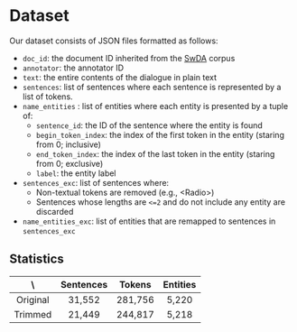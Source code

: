 # Dataset

Our dataset consists of JSON files formatted as follows:

* `doc_id`: the document ID inherited from the [SwDA](https://github.com/cgpotts/swda) corpus
* `annotator`: the annotator ID
* `text`: the entire contents of the dialogue in plain text
* `sentences`: list of sentences where each sentence is represented by a list of tokens.
* `name_entities` : list of entities where each entity is presented by a tuple of:
  * `sentence_id`: the ID of the sentence where the entity is found
  * `begin_token_index`: the index of the first token in the entity (staring from 0; inclusive)
  * `end_token_index`: the index of the last token in the entity (staring from 0; exclusive)
  * `label`: the entity label
* `sentences_exc`: list of sentences where:
  * Non-textual tokens are removed (e.g., \<Radio>)
  * Sentences whose lengths are  `<=2` and do not include any entity are discarded
* `name_entities_exc`: list of entities that are remapped to sentences in `sentences_exc`


## Statistics

 \ | Sentences  | Tokens | Entities |
|:---:|:---:|:---:|:---:|
Original | 31,552 | 281,756 | 5,220 |
Trimmed  | 21,449 | 244,817 | 5,218 |
